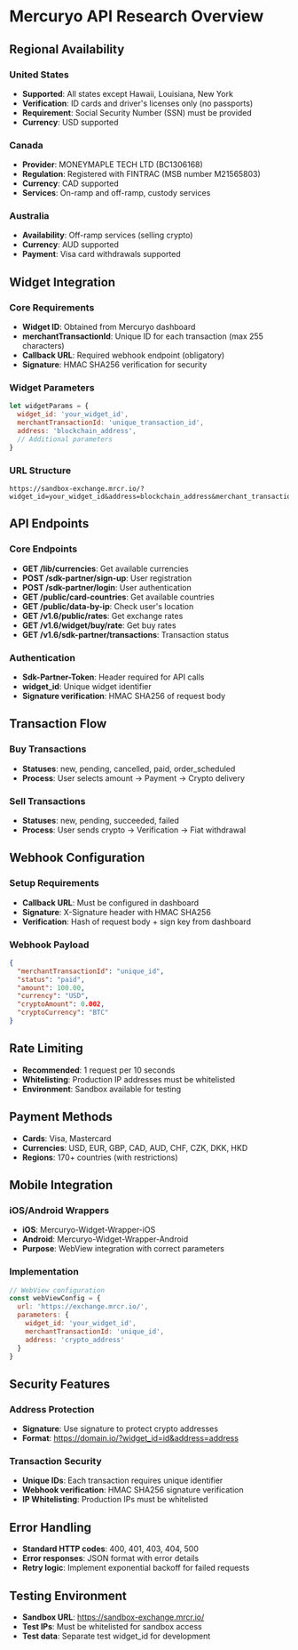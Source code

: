 # Mercuryo API Research Overview

## Regional Availability

### United States
- **Supported**: All states except Hawaii, Louisiana, New York
- **Verification**: ID cards and driver's licenses only (no passports)
- **Requirement**: Social Security Number (SSN) must be provided
- **Currency**: USD supported

### Canada
- **Provider**: MONEYMAPLE TECH LTD (BC1306168)
- **Regulation**: Registered with FINTRAC (MSB number M21565803)
- **Currency**: CAD supported
- **Services**: On-ramp and off-ramp, custody services

### Australia
- **Availability**: Off-ramp services (selling crypto)
- **Currency**: AUD supported
- **Payment**: Visa card withdrawals supported

## Widget Integration

### Core Requirements
- **Widget ID**: Obtained from Mercuryo dashboard
- **merchantTransactionId**: Unique ID for each transaction (max 255 characters)
- **Callback URL**: Required webhook endpoint (obligatory)
- **Signature**: HMAC SHA256 verification for security

### Widget Parameters
```javascript
let widgetParams = {
  widget_id: 'your_widget_id',
  merchantTransactionId: 'unique_transaction_id',
  address: 'blockchain_address',
  // Additional parameters
}
```

### URL Structure
```
https://sandbox-exchange.mrcr.io/?widget_id=your_widget_id&address=blockchain_address&merchant_transaction_id=unique_id
```

## API Endpoints

### Core Endpoints
- **GET /lib/currencies**: Get available currencies
- **POST /sdk-partner/sign-up**: User registration
- **POST /sdk-partner/login**: User authentication
- **GET /public/card-countries**: Get available countries
- **GET /public/data-by-ip**: Check user's location
- **GET /v1.6/public/rates**: Get exchange rates
- **GET /v1.6/widget/buy/rate**: Get buy rates
- **GET /v1.6/sdk-partner/transactions**: Transaction status

### Authentication
- **Sdk-Partner-Token**: Header required for API calls
- **widget_id**: Unique widget identifier
- **Signature verification**: HMAC SHA256 of request body

## Transaction Flow

### Buy Transactions
- **Statuses**: new, pending, cancelled, paid, order_scheduled
- **Process**: User selects amount → Payment → Crypto delivery

### Sell Transactions
- **Statuses**: new, pending, succeeded, failed
- **Process**: User sends crypto → Verification → Fiat withdrawal

## Webhook Configuration

### Setup Requirements
- **Callback URL**: Must be configured in dashboard
- **Signature**: X-Signature header with HMAC SHA256
- **Verification**: Hash of request body + sign key from dashboard

### Webhook Payload
```json
{
  "merchantTransactionId": "unique_id",
  "status": "paid",
  "amount": 100.00,
  "currency": "USD",
  "cryptoAmount": 0.002,
  "cryptoCurrency": "BTC"
}
```

## Rate Limiting
- **Recommended**: 1 request per 10 seconds
- **Whitelisting**: Production IP addresses must be whitelisted
- **Environment**: Sandbox available for testing

## Payment Methods
- **Cards**: Visa, Mastercard
- **Currencies**: USD, EUR, GBP, CAD, AUD, CHF, CZK, DKK, HKD
- **Regions**: 170+ countries (with restrictions)

## Mobile Integration

### iOS/Android Wrappers
- **iOS**: Mercuryo-Widget-Wrapper-iOS
- **Android**: Mercuryo-Widget-Wrapper-Android
- **Purpose**: WebView integration with correct parameters

### Implementation
```javascript
// WebView configuration
const webViewConfig = {
  url: 'https://exchange.mrcr.io/',
  parameters: {
    widget_id: 'your_widget_id',
    merchantTransactionId: 'unique_id',
    address: 'crypto_address'
  }
}
```

## Security Features

### Address Protection
- **Signature**: Use signature to protect crypto addresses
- **Format**: https://domain.io/?widget_id=id&address=address

### Transaction Security
- **Unique IDs**: Each transaction requires unique identifier
- **Webhook verification**: HMAC SHA256 signature verification
- **IP Whitelisting**: Production IPs must be whitelisted

## Error Handling
- **Standard HTTP codes**: 400, 401, 403, 404, 500
- **Error responses**: JSON format with error details
- **Retry logic**: Implement exponential backoff for failed requests

## Testing Environment
- **Sandbox URL**: https://sandbox-exchange.mrcr.io/
- **Test IPs**: Must be whitelisted for sandbox access
- **Test data**: Separate test widget_id for development